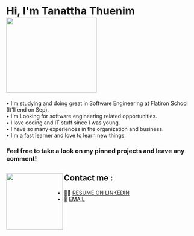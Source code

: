 
# Hi, I'm Tanattha Thuenim  <img src="https://media.giphy.com/media/WOwiryOPA0G6jhKqB0/giphy.gif" width="240" height="200" />

• I'm studying and doing great in Software Engineering at Flatiron School (It'll end on Sep). </br>
• I'm Looking for software engineering related opportunities. </br>
• I love coding and IT stuff since I was young. </br>
• I have so many experiences in the organization and business. </br>
• I'm a fast learner and love to learn new things.</br>

### Feel free to take a look on my pinned projects and leave any comment!

## Contact me :<a href="https://github.com/Tanattha"><img align="left" width="150" height="150" src="https://github.com/M0nica/M0nica/blob/main/octomonica/m0nica-octocat-rotating.gif?raw=true"></a>
- 👩🏻 [RESUME ON LINKEDIN](https://www.linkedin.com/in/tanattha-thuenim-5b67b31b3/)</br>
- 📧 [EMAIL](mailto:tanattha.thuenim@gmail.com")

